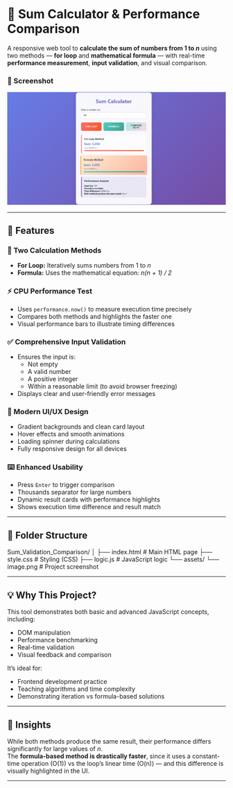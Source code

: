 # 🔢 Sum Calculator & Performance Comparison

A responsive web tool to **calculate the sum of numbers from 1 to _n_** using two methods — **for loop** and **mathematical formula** — with real-time **performance measurement**, **input validation**, and visual comparison.

### 📸 Screenshot
![App Screenshot](assets/image.png)

---

## 🚀 Features

### 🔁 Two Calculation Methods
- **For Loop:** Iteratively sums numbers from 1 to _n_
- **Formula:** Uses the mathematical equation: _n(n + 1) / 2_

### ⚡ CPU Performance Test
- Uses `performance.now()` to measure execution time precisely
- Compares both methods and highlights the faster one
- Visual performance bars to illustrate timing differences

### ✅ Comprehensive Input Validation
- Ensures the input is:
  - Not empty
  - A valid number
  - A positive integer
  - Within a reasonable limit (to avoid browser freezing)
- Displays clear and user-friendly error messages

### 🎨 Modern UI/UX Design
- Gradient backgrounds and clean card layout
- Hover effects and smooth animations
- Loading spinner during calculations
- Fully responsive design for all devices

### ⌨️ Enhanced Usability
- Press `Enter` to trigger comparison
- Thousands separator for large numbers
- Dynamic result cards with performance highlights
- Shows execution time difference and result match

---

## 📁 Folder Structure

Sum_Validation_Comparison/
│
├── index.html # Main HTML page
├── style.css # Styling (CSS)
├── logic.js # JavaScript logic
└── assets/
└── image.png # Project screenshot

---

## 💡 Why This Project?

This tool demonstrates both basic and advanced JavaScript concepts, including:

- DOM manipulation
- Performance benchmarking
- Real-time validation
- Visual feedback and comparison

It’s ideal for:
- Frontend development practice
- Teaching algorithms and time complexity
- Demonstrating iteration vs formula-based solutions

---

## 🧠 Insights

While both methods produce the same result, their performance differs significantly for large values of _n_.  
The **formula-based method is drastically faster**, since it uses a constant-time operation (O(1)) vs the loop’s linear time (O(n)) — and this difference is visually highlighted in the UI.

---